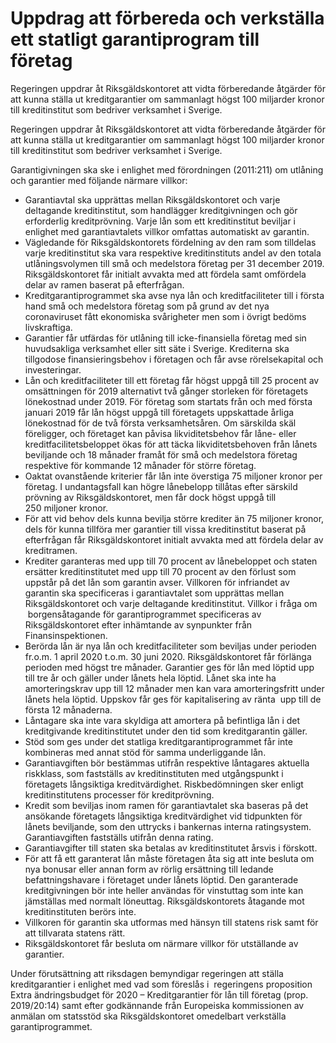 # Uppdrag att förbereda och verkställa ett statligt garantiprogram till företag

Regeringen uppdrar åt Riksgäldskontoret att vidta förberedande åtgärder för att kunna ställa ut kreditgarantier om sammanlagt högst 100 miljarder kronor till kreditinstitut som bedriver verksamhet i Sverige.

Regeringen uppdrar åt Riksgäldskontoret att vidta förberedande åtgärder för att kunna ställa ut kreditgarantier om sammanlagt högst 100 miljarder kronor till kreditinstitut som bedriver verksamhet i Sverige.

Garantigivningen ska ske i enlighet med förordningen (2011:211) om utlåning och garantier med följande närmare villkor:

* Garantiavtal ska upprättas mellan Riksgäldskontoret och varje deltagande kreditinstitut, som handlägger kreditgivningen och gör erforderlig kreditprövning. Varje lån som ett kreditinstitut beviljar i enlighet med garantiavtalets villkor omfattas automatiskt av garantin.
* Vägledande för Riksgäldskontorets fördelning av den ram som tilldelas varje kreditinstitut ska vara respektive kreditinstituts andel av den totala utlåningsvolymen till små och medelstora företag per 31 december 2019. Riksgäldskontoret får initialt avvakta med att fördela samt omfördela delar av ramen baserat på efterfrågan.
* Kreditgarantiprogrammet ska avse nya lån och kreditfaciliteter till i första hand små och medelstora företag som på grund av det nya coronaviruset fått ekonomiska svårigheter men som i övrigt bedöms livskraftiga.
* Garantier får utfärdas för utlåning till icke-finansiella företag med sin huvudsakliga verksamhet eller sitt säte i Sverige. Krediterna ska tillgodose finansieringsbehov i företagen och får avse rörelsekapital och investeringar.
* Lån och kreditfaciliteter till ett företag får högst uppgå till 25 procent av omsättningen för 2019 alternativt två gånger storleken för företagets lönekostnad under 2019. För företag som startats från och med första januari 2019 får lån högst uppgå till företagets uppskattade årliga lönekostnad för de två första verksamhetsåren. Om särskilda skäl föreligger, och företaget kan påvisa likviditetsbehov får låne- eller kreditfacilitetsbeloppet ökas för att täcka likviditetsbehoven från lånets beviljande och 18 månader framåt för små och medelstora företag respektive för kommande 12 månader för större företag.
* Oaktat ovanstående kriterier får lån inte överstiga 75 miljoner kronor per företag. I undantagsfall kan högre lånebelopp tillåtas efter särskild prövning av Riksgäldskontoret, men får dock högst uppgå till 250 miljoner kronor.
* För att vid behov dels kunna bevilja större krediter än 75 miljoner kronor, dels för kunna tillföra mer garantier till vissa kreditinstitut baserat på efterfrågan får Riksgäldskontoret initialt avvakta med att fördela delar av kreditramen.
* Krediter garanteras med upp till 70 procent av lånebeloppet och staten ersätter kreditinstitutet med upp till 70 procent av den förlust som uppstår på det lån som garantin avser. Villkoren för infriandet av garantin ska specificeras i garantiavtalet som upprättas mellan Riksgäldskontoret och varje deltagande kreditinstitut. Villkor i fråga om  borgensåtagande för garantiprogrammet specificeras av Riksgäldskontoret efter inhämtande av synpunkter från Finansinspektionen.
* Berörda lån är nya lån och kreditfaciliteter som beviljas under perioden fr.o.m. 1 april 2020 t.o.m. 30 juni 2020. Riksgäldskontoret får förlänga perioden med högst tre månader. Garantier ges för lån med löptid upp till tre år och gäller under lånets hela löptid. Lånet ska inte ha amorteringskrav upp till 12 månader men kan vara amorteringsfritt under lånets hela löptid. Uppskov får ges för kapitalisering av ränta  upp till de första 12 månaderna.
* Låntagare ska inte vara skyldiga att amortera på befintliga lån i det kreditgivande kreditinstitutet under den tid som kreditgarantin gäller.
* Stöd som ges under det statliga kreditgarantiprogrammet får inte kombineras med annat stöd för samma underliggande lån.
* Garantiavgiften bör bestämmas utifrån respektive låntagares aktuella risk­klass, som fastställs av kreditinstituten med utgångspunkt i företagets långsiktiga kreditvärdighet. Riskbedömningen sker enligt kreditinstitutens processer för kreditprövning.
* Kredit som beviljas inom ramen för garantiavtalet ska baseras på det ansökande företagets långsiktiga kreditvärdighet vid tidpunkten för lånets beviljande, som den uttrycks i bankernas interna ratingsystem. Garantiavgiften fastställs utifrån denna rating.
* Garantiavgifter till staten ska betalas av kreditinstitutet årsvis i förskott.
* För att få ett garanterat lån måste företagen åta sig att inte besluta om nya bonusar eller annan form av rörlig ersättning till ledande befattningshavare i företaget under lånets löptid. Den garanterade kreditgivningen bör inte heller användas för vinstuttag som inte kan jämställas med normalt löneuttag. Riksgäldskontorets åtagande mot kreditinstituten berörs inte.
* Villkoren för garantin ska utformas med hänsyn till statens risk samt för att tillvarata statens rätt.
* Riksgäldskontoret får besluta om närmare villkor för utställande av garantier.

Under förutsättning att riksdagen bemyndigar regeringen att ställa kreditgarantier i enlighet med vad som föreslås i  regeringens proposition Extra ändringsbudget för 2020 – Kreditgarantier för lån till företag (prop. 2019/20:14) samt efter godkännande från Europeiska kommissionen av anmälan om statsstöd ska Riksgäldskontoret omedelbart verkställa garantiprogrammet.
